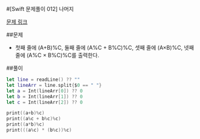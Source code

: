 #[Swift 문제풀이 012] 나머지

[문제 링크](https://www.acmicpc.net/problem/10430)

##문제

- 첫째 줄에 (A+B)%C, 둘째 줄에 (A%C + B%C)%C, 셋째 줄에 (A×B)%C, 넷째 줄에 (A%C × B%C)%C를 출력한다.


##풀이

```swift 
let line = readLine() ?? ""
let lineArr = line.split{$0 == " "}
let a = Int(lineArr[0]) ?? 0
let b = Int(lineArr[1]) ?? 0
let c = Int(lineArr[2]) ?? 0

print((a+b)%c)
print((a%c + b%c)%c)
print((a*b)%c)
print(((a%c) * (b%c))%c)
```
